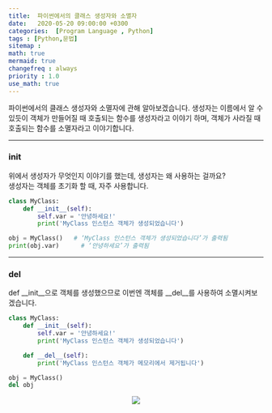```yaml
---
title:  파이썬에서의 클래스 생성자와 소멸자
date:   2020-05-20 09:00:00 +0300
categories:  [Program Language , Python]
tags : [Python,문법]
sitemap :
math: true
mermaid: true
changefreq : always
priority : 1.0
use_math: true
--- 
```


파이썬에서의 클래스 생성자와 소멸자에 관해 알아보겠습니다. 생성자는 이름에서 알 수 있듯이 객체가 만들어질 때 호출되는 함수를 생성자라고 이야기 하며, 객체가 사라질 때 호출되는 함수를 소멸자라고 이야기합니다.

---------



### init 

위에서 생성자가 무엇인지 이야기를 했는데, 생성자는 왜 사용하는 걸까요?  
생성자는 객체를 초기화 할 때, 자주 사용합니다. 

```python
class MyClass:    
    def __init__(self):
        self.var = '안녕하세요!'
        print('MyClass 인스턴스 객체가 생성되었습니다')

obj = MyClass()   # ‘MyClass 인스턴스 객체가 생성되었습니다’가 출력됨
print(obj.var)      # ‘안녕하세요’가 출력됨
```

---------


### del 

def __init__으로 객체를 생성했으므로 이번엔 객체를 __del__를 사용하여 소멸시켜보겠습니다.

```python
class MyClass:    
    def __init__(self):
        self.var = '안녕하세요!'
        print('MyClass 인스턴스 객체가 생성되었습니다')

    def __del__(self):
        print('MyClass 인스턴스 객체가 메모리에서 제거됩니다')

obj = MyClass()
del obj 
```

<center><img src="../../assets/images/init.png" ></center>
